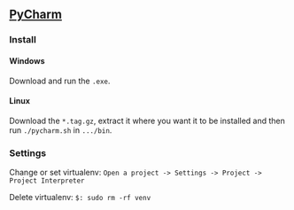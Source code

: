 ## [PyCharm](https://www.jetbrains.com/pycharm/)

### Install

#### Windows

Download and run the `.exe`.  

#### Linux

Download the `*.tag.gz`, extract it where you want it to be installed and then run `./pycharm.sh` in `.../bin`.  

### Settings

Change or set virtualenv: `Open a project -> Settings -> Project -> Project Interpreter`

Delete virtualenv: `$: sudo rm -rf venv`

